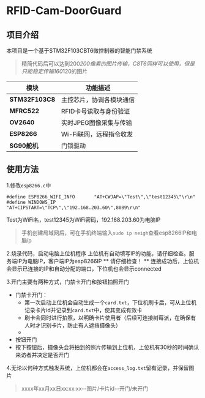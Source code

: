 # RFID-Cam-DoorGuard

## 项目介绍
本项目是一个基于STM32F103CBT6微控制器的智能门禁系统
> 精简代码后可以达到200*200像素的图片传输，C8T6同样可以使用，但是只能稳定传输160*120的图片

| 模块           | 功能描述                     | 
|----------------|------------------------------|
| **STM32F103C8** | 主控芯片，协调各模块通信 |
| **MFRC522**     | RFID卡号读取与身份验证 |
| **OV2640**      | 实时JPEG图像采集与传输 |
| **ESP8266**     | Wi-Fi联网，远程指令收发 |
| **SG90舵机**    | 门锁驱动 |

## 使用方法
1.修改`esp8266.c`中
```
#define ESP8266_WIFI_INFO		"AT+CWJAP=\"Test\",\"test12345\"\r\n"
#define WINDOWS_IP    "AT+CIPSTART=\"TCP\",\"192.168.203.60\",8089\r\n"
```
Test为WiFi名，test12345为WiFi密码，192.168.203.60为电脑IP
> 手机创建局域网后，可在手机终端输入`sudo ip neigh`查看esp8266IP和电脑ip

2.烧录代码，启动电脑上位机程序
上位机有自动填写IP的功能，请仔细检查。服务端IP为电脑IP，客户端IP为esp8266IP  ** 请仔细检查！ **
连接成功后，上位机会显示已连接的IP和自动分配的端口，下位机也会显示connected

3.开门主要有两种方式，门禁卡开门和按钮拍照开门
  - 门禁卡开门：
    - 第一次启动上位机会自动生成一个`card.txt`，下位机刷卡后，可从上位机记录卡片id并记录到`card.txt`中，使其变成有效卡
    - 刷卡会同时进行拍照，以明确卡片使用者（后续可连接树莓派，在确保有人时才识别卡片，防止有人遮挡摄像头）
    - 
  - 按钮开门
  - 按下按钮后，摄像头会将拍到的照片传输到上位机，上位机有30秒的时间确认来访者并决定是否开门

4.无论以何种方式触发系统，上位机都会在`access_log.txt`留有记录，并保留图片
> xxxx年xx月xx日xx:xx:xx--图片/卡片id--开门/未开门

